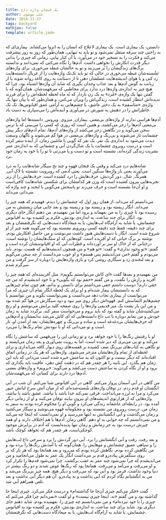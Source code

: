 ```yaml
---
title: یک فنجان واژه داغ
author: علی موسوی
date: 2014-11-27
tags: backyard
mathjax: false
template: article.jade
---
```


دانستن، یک بیماری است. یک بیماری لاعلاج که انسان را به انزوا می‌کشاند. بیماری‌ای که به راحتی چند سرفه منتقل نمی‌شود و تو باید به تنهایی، همان‌طور که روز به روز پیشرفت می‌کند و فکرت را به تسخیر خود در می‌آورد، با آن کنار بیایی. زمانی که چیزی را بدانی دیگر قدرت انکارش را نخواهی داشت. آدم‌ها را نگاه می‌کنی که نمی‌دانند و ندانسته برگ‌های زندگیشان را بُر می‌زنند و تو به حالشان غبطه می‌خوری. برای واژه‌های نَشُسته‌شان غبطه می‌خوری در حالی که تو باید تک‌تک واژه‌هایت را از غربال دانسته‌هایت رد کنی و با هوای اندیشه‌هایت غسلشان دهی تا از دستانت به روی کاغذ روانه شوند یا از زبانت به گوش آدم‌ها و بعد عذاب وجدان بگیری که شاید آن واژه‌ها اشتباه بود، چرا که هیچ چیز به اندازه‌ی واژه‌ها درد ندارد برای مخاطبی که می‌فهمدشان. همان‌گونه که با گفتن تنها یک واژه‌ی «مُرد» به یک زن باردار که نُه ماه لحظه لحظه‌اش را برای فرزند ندیده‌اش انتظار کشیده است، زندگی‌اش را ویران می‌کنی، و همان‌طور که با بیان تنها یک واژه‌ی «متاسفم» به یک دختر عاشق، با چشم‌هایی به آرامی عمق اقیانوس‌ها، تک تک خاطراتش را در ذهنش به شورش در می‌آوری و آینده‌اش را می‌سپاری به دست باد.

آدم‌ها هراسی ندارند از واژه‌های بی‌معنی. بیماران ِ منزوی ِ ویروس ِ دانسته‌ها اما واژه‌های بی‌معنی آدم‌ها را زجر می‌کشند، و همین است که روزی که کسی را می‌بینی که با ترس سخن می‌گوید و در نگاهش زجر می‌کشد از واژه‌های آدم‌ها، تمام آدم‌های دیگر پیش چشمانت تار می‌شوند و بی‌رنگ و واژه‌های بی‌معنی در هوا گم می‌شوند و ناگهان وسعت دیدت می‌شود به اندازه‌ی یک نفر. یک نفر که گویی با ماشین زمان، از آینده سفر کرده است و درست روبروی چشمانت با یک شال‌گردن آبی و چشمانی که به اندازه‌ی عمر بشریت زندگی کرده‌اند،  نشسته است و تو دست و پا می‌زنی تا تو را با خود به زمان خود برد.

شانه‌هایم درد می‌کند و وقتی یک فنجان قهوه و چند نخ سیگار شانه‌هایت را به درد می‌آورند یعنی بار واژه‌ها سنگین است. یعنی آدمی که روبرویت نشسته با لاکِ آبی ِ همرنگ ِ شال ِ دور گردنش، حرف‌هایش را درد کشیده است. حرف‌هایش را از زیر تجربه‌هایی بیرون کشیده است که وزن هر کدامشان برای شکستن شانه‌هایت کافی‌است و او آن‌جا نشسته است و حرف می‌زند تو پاسخش می‌گویی با لبخند و چند واژه که می‌دانی می‌داند.

می‌دانستم که می‌داند. از همان روز اول که چشمانش را دیدم، فهمیدم که همه چیز را می‌داند. انگار زیسته بود و زیسته بود و زیسته بود و بعد جایی میان زیستنش به من رسیده بود تا چیزی را به من بفهماند و برود اما من نفهمیدم. من ذهنم انگار جای دیگری بود. انگار برای چند ساعت، به اندازه‌ی بودنش، فکرم پر کشیده بود به اقیانوس چشمانش، یا شاید به آرام‌گاه لب‌هایش، یا به میعادگاه دست‌هایی که نگرفتمشان و بعد برای چند دقیقه، فقط چند دقیقه کسی روبرویم نشسته بود که می‌گویند همه چیز از او شروع شده است. انگار با دست‌هایش هنوز داشت می‌نوشت و من حاصل افکارش بودم، نوشته بر برگ حیاتی که او آفریده است. کوه‌هایی که او سنگ‌هایشان را نوشته است، درختانی که از خاک او سر بر آورده‌اند و قطرات آبی که او اقیانوسشان کرده است و گفتم: «تو وجود نداری» و گفت: «تو هم» و من همچون اندیشه‌هایم که هست، بودم. باید می‌بودم و گفتم «من می‌اندیشم پس هستم» و او خوب می‌دانست از چه سخن می‌گویم و بعد لبخندی زد و سیگاری روشن کرد و بازی واژه‌هایش را دوباره از سر گرفت و من سرگرم شدم.

من نفهمیدم و بعدها گفت «ای کاش می‌توانستم بگویم». مثل آفریننده‌ای که همه چیز را آفرید و رازش را نگفت، و من گفتم «حقم بود که بگویی» و با خود اندیشیدم که من چه حقی دارم؟ دوست داشتم حقی می‌داشتم برای دانستن و بدانم، هم چون تمام چیزهایی که به دانستنشان بیمار شده‌ام و او برای یک لحظه انگار تمام آن چیزی که مرا می‌توانست از بیماری نجات دهد می‌دانست و نمی‌توانست بگوید و من نتوانستم با چشم‌هایم التماسش کنم. قهوه‌اش دیگر روی میز نبود و دود سیگارش در هوا گم شده بود و من این بار پشت یک میز قدیمی واژه‌ها را روی صفحه کلید برایش می‌نوشتم و او رنج می‌کشیدشان شاید و گفته بود که باید بروم و می‌خواست سفر کند. برگردد شاید به زمان خودش و من بمانم دوباره با تب داغ دانسته‌هایی که ای کاش می‌شد ندانمشان و آدم‌هایی که حرف‌هایشان بی‌دغدغه است و ساده و بی‌رنگ و چهره‌هایشان، بعد از آمدن او، تار است و تو می‌دانی که او با نبودنش تمام رنگ‌ها را می‌برد.

او با رفتنش رنگ‌ها را با خود خواهد برد و تو زمانی این را می‌فهمی که ساعتش را نگاه می‌کند و تو پی می‌بری که دیر شده است، اما به رویت نمی‌آوری و بعد زمان می‌ایستد و تو نگاهی به کتاب‌های بی‌رنگِ صف کشیده بر قفسه‌های روی دیوار کافه می‌اندازی و برای لحظه‌ای از تمام واژه‌هایشان منزجر می‌شوی. واژه‌هایی که هر یک در زمانی اتفاق افتاده‌اند که دیگر نیست و تو اکنون که به ساعتش خیره شده است می‌دانی که باید این زمان هم بگذرد. این ثانیه را هر چقدر هم که در ذهنت کش دهی، عاقبت باید بگذاری که برود و او از نگاه کردن به ساعتش دست می‌کشد و می‌گوید: «برویم» و واژه‌های بعضی آدم‌ها درد دارند برای کسانی که می‌فهمندشان.

من گاهی در آبی آسمان پرواز می‌کنم. گاهی در آبی اقیانوس شنا می‌کنم. آن شب در آبی انگشتان او قدم زدم. در توفان واژه‌های شُسته‌شده‌ای که از میان آتش سرخ لبانش عبور می‌کرد و مرا به لرزه می‌انداخت. فرقی نمی‌کند خدا باشد یا نباشد، عشق باشد یا نباشد، واژه‌هایی که از هزارتوی اندیشه‌های او بیرون بیایند توفان می‌کنند و او از زمانی دیگر آمده بود. در رابطه‌ای عاشقانه زندگی می‌کرد و گویی او را محکوم کرده بودند به سفر به زمان من. درست روبروی من نشسته بود و محکومانه قهوه می‌نوشید و سیگار می‌کشید و زمان می‌گذشت و آبی انگشتانش به انتها می‌رسید و او نمی‌دانست که اینجا چه می‌کند و من نمی‌دانستم که چه جوابی به او دهم. گاهی زمان ِ آدم‌ها با هم اختلاف دارند و او همه چیزش درست بود به جز زمانش و زمان تنها پدیده‌ایست که آدم در برابرش موجود کوچکی‌است، هر چقدر هم که نخواهد کوچک باشد.

و بعد رفت. رفت و آبی انگشتانش را برد. آبی دور گردنش را برد و سرخی داغ لب‌هایش را و سیاهی عمیق چشمانش و موهایش را. همان‌گونه که با آمدنش رنگ‌ها را برده بود و من نگاهش کرده بودم. نگاهش کرده بودم که می‌رود و بعد همانجا بود که هر بار که بر روی سنگفرش پیاده‌رو قدم بر می‌داشت انگار یک عمر به طول می‌انجامید و من می‌اندیشدم که چرا نمی‌شود چند عمر به عقب برگشت. چرا نمی‌شود قدم‌ها را تکرار کرد و او می‌رفت و می‌آمد و می‌رفت. همانجا بود که رنگ‌ها عوض شدند و دو رنگ بیشتر در دنیا وجود نداشت. قرمز بود و آبی بود که می‌رفت و دیگر هیچ. همه چیز بی‌رنگ می‌شد و من به انگشتانم نگاه کردم که آبی نداشت و به پیاده‌رو. آن هم دیگر آبی نداشت و بعد تلفن همراهم آبی شد.

گفت «فکر می‌کنم چیزی آن‌جا جا گذاشته‌ام» و درست فکر می‌کرد. چیزی اینجا جا گذاشته بود و من گفتم «نه. اینجا چیزی نیست» و او گفت «نمی‌دانم چرا فکر می‌کنم که چیزی را با خود نبرده‌ام» و من نمی‌دانستم چه چیزی را. نفهمیده بودم.  شاید ذهنم جای دیگری بود. شاید برای چند ساعت، به اندازه‌ی بودنش، فکرم پر کشیده بود به اقیانوس چشمانش، یا شاید به آرام‌گاه لب‌هایش، یا به میعادگاه دست‌هایی که نگرفتمشان.
